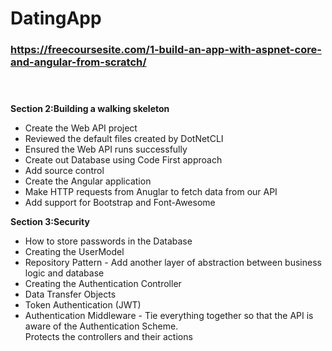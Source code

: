 # DatingApp

 ### https://freecoursesite.com/1-build-an-app-with-aspnet-core-and-angular-from-scratch/ <br><br><br>
<b>Section 2:Building a walking skeleton</b><br>
* Create the Web API project
* Reviewed the default files created by DotNetCLI
* Ensured the Web API runs successfully
* Create out Database using Code First approach
* Add source control
* Create the Angular application
* Make HTTP requests from Anuglar to fetch data from our API
* Add support for Bootstrap and Font-Awesome

<b>Section 3:Security</b><br>
* How to store passwords in the Database<br>
* Creating the UserModel<br>
* Repository Pattern - Add another layer of abstraction between business logic and database<br>
* Creating the Authentication Controller<br>
* Data Transfer Objects<br>
* Token Authentication (JWT)<br>
* Authentication Middleware - Tie everything together so that the API is aware of the Authentication Scheme.<br>Protects the controllers and their actions
